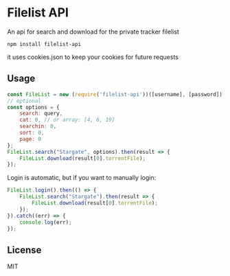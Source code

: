 # Filelist API
An api for search and download for the private tracker filelist
```
npm install filelist-api
```
it uses cookies.json to keep your cookies for future requests
## Usage

``` js
const FileList = new (require('filelist-api'))([username], [password]);
// optional
const options = {
    search: query,
    cat: 0, // or array: [4, 6, 19]
    searchin: 0,
    sort: 0,
    page: 0
};
FileList.search("Stargate", options).then(result => {
    FileList.download(result[0].torrentFile);
});
```


Login is automatic, but if you want to manually login:
``` js
FileList.login().then(() => {
    FileList.search("Stargate").then(result => {
        FileList.download(result[0].torrentFile);
    });
}).catch((err) => {
    console.log(err);
});
```

## License

MIT
